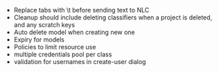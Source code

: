 * Replace tabs with \t before sending text to NLC
* Cleanup should include deleting classifiers when a project is deleted, and any scratch keys
* Auto delete model when creating new one
* Expiry for models
* Policies to limit resource use
* multiple credentials pool per class
* validation for usernames in create-user dialog
